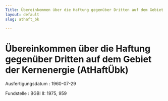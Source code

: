 ```yaml
---
Title: Übereinkommen über die Haftung gegenüber Dritten auf dem Gebiet der Kernenergie
layout: default
slug: athaft_bk

---
```


# Übereinkommen über die Haftung gegenüber Dritten auf dem Gebiet der Kernenergie (AtHaftÜbk)

Ausfertigungsdatum
:   1960-07-29

Fundstelle
:   BGBl II: 1975, 959

